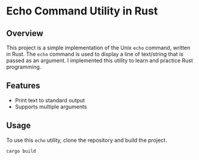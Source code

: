 # Echo Command Utility in Rust

## Overview
This project is a simple implementation of the Unix `echo` command, written in Rust. The `echo` command is used to display a line of text/string that is passed as an argument. I implemented this utility to learn and practice Rust programming.

## Features
- Print text to standard output
- Supports multiple arguments

## Usage
To use this `echo` utility, clone the repository and build the project.

```
cargo build
```